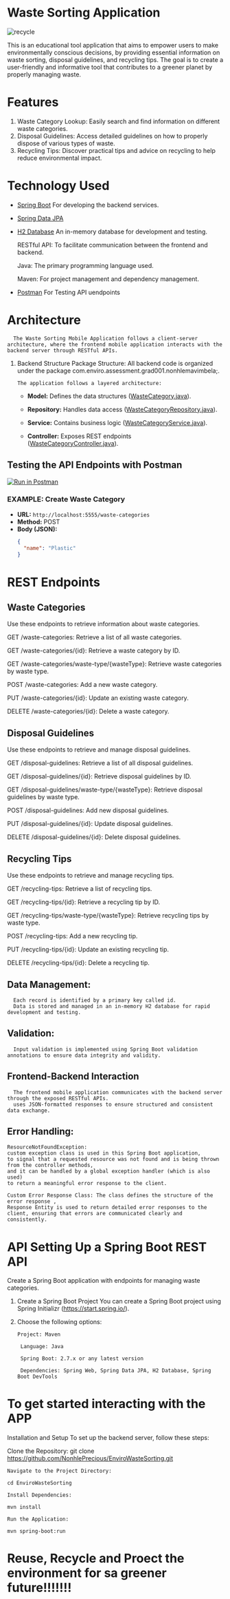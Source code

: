 # Waste Sorting Application

 ![recycle](https://github.com/NonhlePrecious/EnviroWasteSorting/assets/138370947/e12800b5-c49d-42e5-892e-e911eef145c1)

This is an educational tool application that aims to empower users to make environmentally conscious decisions,
by providing essential information on waste sorting, disposal guidelines, and recycling tips.
The goal is to create a user-friendly and informative tool that contributes to a greener planet by properly managing waste.

# Features

1. Waste Category Lookup: Easily search and find information on different waste categories.
2. Disposal Guidelines: Access detailed guidelines on how to properly dispose of various types of waste.
3. Recycling Tips: Discover practical tips and advice on recycling to help reduce environmental impact.


# Technology Used

- [Spring Boot](https://spring.io/projects/spring-boot) For developing the backend services.
  
- [Spring Data JPA](https://spring.io/projects/spring-data-jpa)
  
- [H2 Database](https://www.h2database.com/) An in-memory database for development and testing.
  
  RESTful API: To facilitate communication between the frontend and backend.
  
  Java: The primary programming language used.
  
  Maven: For project management and dependency management.
  
- [Postman](https://www.postman.com/) For Testing API uendpoints


# Architecture
      The Waste Sorting Mobile Application follows a client-server architecture, where the frontend mobile application interacts with the backend server through RESTful APIs.

1. Backend Structure
      Package Structure: All backend code is organized under the package com.enviro.assessment.grad001.nonhlemavimbela;.
   
       The application follows a layered architecture:
   
    - **Model:** Defines the data structures ([WasteCategory.java](src/main/java/com/enviro/assessment/grad001/nonhlemavimbela/model/WasteCategory.java)).
      
    - **Repository:** Handles data access ([WasteCategoryRepository.java](src/main/java/com/enviro/assessment/grad001/nonhlemavimbela/repository/WasteCategoryRepository.java)).
      
    - **Service:** Contains business logic ([WasteCategoryService.java](src/main/java/com/enviro/assessment/grad001/nonhlemavimbela/service/WasteCategoryService.java)).
      
    - **Controller:** Exposes REST endpoints ([WasteCategoryController.java](src/main/java/com/enviro/assessment/grad001/nonhlemavimbela/controller/WasteCategoryController.java)).


## Testing the API Endpoints with Postman

[![Run in Postman](https://run.pstmn.io/button.svg)](https://rest-api-3929.postman.co/workspace/REST-API-Workspace~84973816-e478-4ce0-a5e3-507b76204aa1/request/36672697-ead326a3-78f1-4321-86e2-2238dadec19e?action=share&creator=36672697&ctx=documentation)

### EXAMPLE: Create Waste Category

- **URL:** `http://localhost:5555/waste-categories`
- **Method:** POST
- **Body (JSON):**
  ```json
  {
    "name": "Plastic"
  }


# REST Endpoints

## Waste Categories
Use these endpoints to retrieve information about waste categories.

GET /waste-categories: Retrieve a list of all waste categories.

GET /waste-categories/{id}: Retrieve a waste category by ID.

GET /waste-categories/waste-type/{wasteType}: Retrieve waste categories by waste type.

POST /waste-categories: Add a new waste category.

PUT /waste-categories/{id}: Update an existing waste category.

DELETE /waste-categories/{id}: Delete a waste category.

## Disposal Guidelines
Use these endpoints to retrieve and manage disposal guidelines.

GET /disposal-guidelines: Retrieve a list of all disposal guidelines.

GET /disposal-guidelines/{id}: Retrieve disposal guidelines by ID.

GET /disposal-guidelines/waste-type/{wasteType}: Retrieve disposal guidelines by waste type.

POST /disposal-guidelines: Add new disposal guidelines.

PUT /disposal-guidelines/{id}: Update disposal guidelines.

DELETE /disposal-guidelines/{id}: Delete disposal guidelines.

## Recycling Tips

Use these endpoints to retrieve and manage recycling tips.

GET /recycling-tips: Retrieve a list of recycling tips.

GET /recycling-tips/{id}: Retrieve a recycling tip by ID.

GET /recycling-tips/waste-type/{wasteType}: Retrieve recycling tips by waste type.

POST /recycling-tips: Add a new recycling tip.

PUT /recycling-tips/{id}: Update an existing recycling tip.

DELETE /recycling-tips/{id}: Delete a recycling tip.

## Data Management:
      Each record is identified by a primary key called id.
      Data is stored and managed in an in-memory H2 database for rapid development and testing.
   
## Validation:
      Input validation is implemented using Spring Boot validation annotations to ensure data integrity and validity.
   
## Frontend-Backend Interaction
      The frontend mobile application communicates with the backend server through the exposed RESTful APIs.
      uses JSON-formatted responses to ensure structured and consistent data exchange.

## Error Handling:

    ResourceNotFoundException:
    custom exception class is used in this Spring Boot application,
    to signal that a requested resource was not found and is being thrown from the controller methods,
    and it can be handled by a global exception handler (which is also used) 
    to return a meaningful error response to the client.

    Custom Error Response Class: The class defines the structure of the error response ,
    Response Entity is used to return detailed error responses to the client, ensuring that errors are communicated clearly and consistently.
    

# API Setting Up a Spring Boot REST API

Create a Spring Boot application with endpoints for managing waste categories.

1. Create a Spring Boot Project
    You can create a Spring Boot project using Spring Initializr (https://start.spring.io/).
   
3. Choose the following options:

       Project: Maven
     
        Language: Java
     
        Spring Boot: 2.7.x or any latest version
     
        Dependencies: Spring Web, Spring Data JPA, H2 Database, Spring Boot DevTools

# To get started interacting with the APP

Installation and Setup
To set up the backend server, follow these steps:

  Clone the Repository: git clone https://github.com/NonhlePrecious/EnviroWasteSorting.git
        
    Navigate to the Project Directory:
        
    cd EnviroWasteSorting
        
    Install Dependencies:
        
    mvn install
        
    Run the Application:
  
    mvn spring-boot:run
      
# Reuse, Recycle and Proect the environment for sa greener future!!!!!!!
